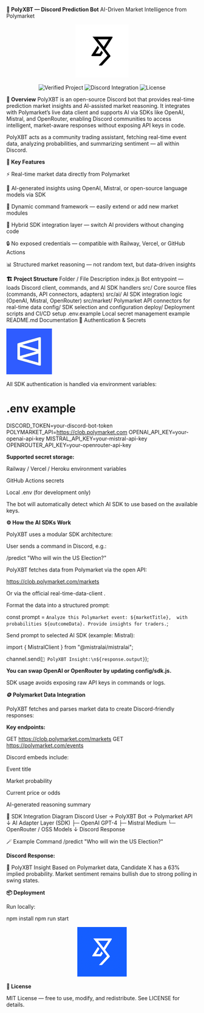 **🧠 PolyXBT — Discord Prediction Bot**
AI-Driven Market Intelligence from Polymarket
<p align="center"> <img src="https://raw.githubusercontent.com/polyxbt-bot/polyxbt-bot/main/assets/polyxbt-logo-dark.png" width="140" alt="PolyXBT Logo"> </p> <p align="center"> <img src="https://img.shields.io/badge/verified-project-blue?style=for-the-badge&logo=github" alt="Verified Project"> <img src="https://img.shields.io/badge/discord-live-blueviolet?style=for-the-badge&logo=discord" alt="Discord Integration"> <img src="https://img.shields.io/github/license/polyxbt-bot/polyxbt-bot?style=for-the-badge&color=blue" alt="License"> </p>


**💬 Overview**
PolyXBT is an open-source Discord bot that provides real-time prediction market insights and AI-assisted market reasoning.
It integrates with Polymarket’s live data client and supports AI via SDKs like OpenAI, Mistral, and OpenRouter, enabling Discord communities to access intelligent, market-aware responses without exposing API keys in code.

PolyXBT acts as a community trading assistant, fetching real-time event data, analyzing probabilities, and summarizing sentiment — all within Discord.

**🧩 Key Features**

⚡ Real-time market data directly from Polymarket

🤖 AI-generated insights using OpenAI, Mistral, or open-source language models via SDK

🔄 Dynamic command framework — easily extend or add new market modules

🧠 Hybrid SDK integration layer — switch AI providers without changing code

🔒 No exposed credentials — compatible with Railway, Vercel, or GitHub Actions

📊 Structured market reasoning — not random text, but data-driven insights

**🏗️ Project Structure**
Folder / File	Description
index.js	Bot entrypoint — loads Discord client, commands, and AI SDK handlers
src/	Core source files (commands, API connectors, adapters)
src/ai/	AI SDK integration logic (OpenAI, Mistral, OpenRouter)
src/market/	Polymarket API connectors for real-time data
config/	SDK selection and configuration
deploy/	Deployment scripts and CI/CD setup
.env.example	Local secret management example
README.md	Documentation
🔐 Authentication & Secrets


<img src="https://raw.githubusercontent.com/polyxbt-bot/polyxbt-bot/main/assets/polymarket-logo.png" width="120" alt="Polymarket"> </p>



All SDK authentication is handled via environment variables:

# .env example
DISCORD_TOKEN=your-discord-bot-token
POLYMARKET_API=https://clob.polymarket.com
OPENAI_API_KEY=your-openai-api-key
MISTRAL_API_KEY=your-mistral-api-key
OPENROUTER_API_KEY=your-openrouter-api-key


**Supported secret storage:**

Railway / Vercel / Heroku environment variables

GitHub Actions secrets

Local .env (for development only)

The bot will automatically detect which AI SDK to use based on the available keys.

**⚙️ How the AI SDKs Work**

PolyXBT uses a modular SDK architecture:

User sends a command in Discord, e.g.:

/predict "Who will win the US Election?"


PolyXBT fetches data from Polymarket via the open API:

https://clob.polymarket.com/markets


Or via the official real-time-data-client
.

Format the data into a structured prompt:

const prompt = `Analyze this Polymarket event: ${marketTitle}, 
with probabilities ${outcomeData}. Provide insights for traders.`;


Send prompt to selected AI SDK (example: Mistral):

import { MistralClient } from "@mistralai/mistralai";

channel.send(`🧠 PolyXBT Insight:\n${response.output}`);


**You can swap OpenAI or OpenRouter by updating config/sdk.js.**

SDK usage avoids exposing raw API keys in commands or logs.

**🪙 Polymarket Data Integration**

PolyXBT fetches and parses market data to create Discord-friendly responses:

**Key endpoints:**

GET https://clob.polymarket.com/markets
GET https://polymarket.com/events


Discord embeds include:

Event title

Market probability

Current price or odds

AI-generated reasoning summary

🧠 SDK Integration Diagram
Discord User → PolyXBT Bot → Polymarket API
                     ↓
             AI Adapter Layer (SDK)
     ├─ OpenAI GPT-4
     ├─ Mistral Medium
     └─ OpenRouter / OSS Models
                     ↓
              Discord Response

🪄 Example Command
/predict "Who will win the US Election?"


**Discord Response:**

🧠 PolyXBT Insight
Based on Polymarket data, Candidate X has a 63% implied probability.
Market sentiment remains bullish due to strong polling in swing states.

**📦 Deployment**

Run locally:

npm install
npm run start


<p align="center"> <img src="https://raw.githubusercontent.com/polyxbt-bot/polyxbt-bot/main/assets/polyxbt-logo-blue.png" width="130" alt="PolyXBT"> 

  
**📜 License**

MIT License — free to use, modify, and redistribute.
See LICENSE
 for details.
